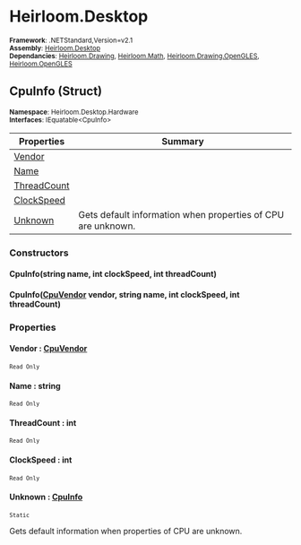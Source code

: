 # Heirloom.Desktop

<small>**Framework**: .NETStandard,Version=v2.1</small>  
<small>**Assembly**: [Heirloom.Desktop](../heirloom.desktop/heirloom.desktop.md)</small>  
<small>**Dependancies**: [Heirloom.Drawing](../Heirloom.Drawing/Heirloom.Drawing.md), [Heirloom.Math](../Heirloom.Math/Heirloom.Math.md), [Heirloom.Drawing.OpenGLES](../Heirloom.Drawing.OpenGLES/Heirloom.Drawing.OpenGLES.md), [Heirloom.OpenGLES](../Heirloom.OpenGLES/Heirloom.OpenGLES.md)</small>  

## CpuInfo (Struct)
<small>**Namespace**: Heirloom.Desktop.Hardware</sub></small>  
<small>**Interfaces**: IEquatable\<CpuInfo></small>  

| Properties | Summary |
|------------|---------|
| [Vendor](#VENA14B39A0) |  |
| [Name](#NAM5943D12B) |  |
| [ThreadCount](#THR4107A6E1) |  |
| [ClockSpeed](#CLOF5A035AF) |  |
| [Unknown](#UNKA4848C14) | Gets default information when properties of CPU are unknown. |

### Constructors

#### CpuInfo(string name, int clockSpeed, int threadCount)

#### CpuInfo([CpuVendor](heirloom.desktop.hardware.cpuvendor.md) vendor, string name, int clockSpeed, int threadCount)

### Properties

#### <a name="VENA14B39A0"></a>Vendor : [CpuVendor](heirloom.desktop.hardware.cpuvendor.md)

<small>`Read Only`</small>

#### <a name="NAM5943D12B"></a>Name : string

<small>`Read Only`</small>

#### <a name="THR4107A6E1"></a>ThreadCount : int

<small>`Read Only`</small>

#### <a name="CLOF5A035AF"></a>ClockSpeed : int

<small>`Read Only`</small>

#### <a name="UNKA4848C14"></a>Unknown : [CpuInfo](heirloom.desktop.hardware.cpuinfo.md)

<small>`Static`</small>

Gets default information when properties of CPU are unknown.

